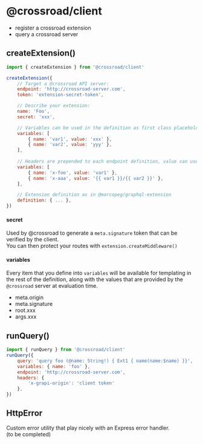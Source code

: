 # @crossroad/client

- register a crossroad extension
- query a crossroad server

## createExtension()

```js
import { createExtension } from '@crossroad/client'

createExtension({
    // Target a @crossroad API server:
    endpoint: 'http://crossroad-server.com',
    token: 'extension-secret-token',

    // Describe your extension:
    name: 'Foo',
    secret: 'xxx',

    // Variables can be used in the definition as first class placeholders
    variables: [
        { name: 'var1', value: 'xxx' },
        { name: 'var2', value: 'yyy' },
    ],
    
    // Headers are prepended to each endpoint definition, value can use variables
    variables: [
        { name: 'x-foo', value: 'var1' },
        { name: 'x-aaa', value: '{{ var1 }}/{{ var2 }}' },
    ],

    // Extension definition as in @marcopeg/graphql-extension
    definition: { ... },
})
```

#### secret

Used by @crossroad to generate a `meta.signature` token that can be verified by the client.  
You can then protect your routes with `extension.createMiddleware()`

#### variables

Every item that you define into `variables` will be available for templating in the rest of
the definition, along with the values that are provided by the `@crossroad` server at evaluation time.

- meta.origin
- meta.signature
- root.xxx
- args.xxx

## runQuery()

```js
import { runQuery } from '@crossroad/client'
runQuery({
    query: 'query foo (@name: String!) { Ext1 { name(name:$name) }}', 
    variables: { name: 'foo' },
    endpoint: 'http://crossroad-server.com',
    headers: {
        'x-grapi-origin': 'client token'
    },
})
```

## HttpError

Custom error utility that play nicely with an Express error handler.  
(to be completed)


